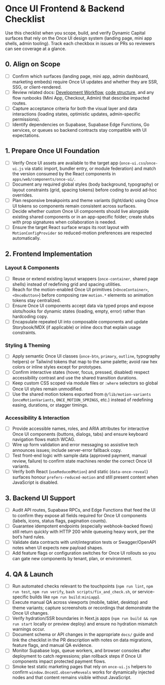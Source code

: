 # Once UI Frontend & Backend Checklist

Use this checklist when you scope, build, and verify Dynamic Capital surfaces that rely on the Once UI design system (landing page, mini app shells, admin tooling). Track each checkbox in issues or PRs so reviewers can see coverage at a glance.

## 0. Align on Scope
- [ ] Confirm which surfaces (landing page, mini app, admin dashboard, marketing embeds) require Once UI updates and whether they are SSR, SSG, or client-rendered.
- [ ] Review related docs: [Development Workflow](./DEVELOPMENT_WORKFLOW.md), [code structure](./code-structure.md), and any flow runbooks (Mini App, Checkout, Admin) that describe impacted routes.
- [ ] Capture acceptance criteria for both the visual layer and data interactions (loading states, optimistic updates, admin-specific permissions).
- [ ] Identify dependencies on Supabase, Supabase Edge Functions, Go services, or queues so backend contracts stay compatible with UI expectations.

## 1. Prepare Once UI Foundation
- [ ] Verify Once UI assets are available to the target app (`once-ui.css`/`once-ui.js` via static import, bundler entry, or module federation) and match the version consumed by the React components in `apps/web/components/once-ui/`.
- [ ] Document any required global styles (body background, typography) or layout constraints (grid, spacing tokens) before coding to avoid ad-hoc overrides.
- [ ] Plan responsive breakpoints and theme variants (light/dark) using Once UI tokens so components remain consistent across surfaces.
- [ ] Decide whether custom Once UI components should live alongside existing shared components or in an app-specific folder; create stubs with prop signatures when collaboration is needed.
- [ ] Ensure the target React surface wraps its root layout with `MotionConfigProvider` so reduced-motion preferences are respected automatically.

## 2. Frontend Implementation
### Layout & Components
- [ ] Reuse or extend existing layout wrappers (`once-container`, shared page shells) instead of redefining grid and spacing utilities.
- [ ] Reach for the motion-enabled Once UI primitives (`<OnceContainer>`, `<OnceButton>`) before composing raw `motion.*` elements so animation tokens stay centralized.
- [ ] Ensure Once UI components accept data via typed props and expose slots/hooks for dynamic states (loading, empty, error) rather than hardcoding copy.
- [ ] Encapsulate repeated UI into composable components and update Storybook/MDX (if applicable) or inline docs that explain usage constraints.

### Styling & Theming
- [ ] Apply semantic Once UI classes (`once-btn`, `primary`, `outline`, typography helpers) or Tailwind tokens that map to the same palette; avoid raw hex colors or inline styles except for prototypes.
- [ ] Confirm interactive states (hover, focus, pressed, disabled) respect accessibility contrast and use the shared transition durations.
- [ ] Keep custom CSS scoped via module files or `:where` selectors so global Once UI styles remain unmodified.
- [ ] Use the shared motion tokens exported from `@/lib/motion-variants` (`onceMotionVariants`, `ONCE_MOTION_SPRINGS`, etc.) instead of redefining easing, durations, or stagger timings.

### Accessibility & Interaction
- [ ] Provide accessible names, roles, and ARIA attributes for interactive Once UI components (buttons, dialogs, tabs) and ensure keyboard navigation flows match WCAG.
- [ ] Wire up form validation and error messaging so assistive tech announces issues; include server-error fallback copy.
- [ ] Test front-end logic with sample data (approved payment, manual review, failure) to confirm state machines render the correct Once UI variants.
- [ ] Verify both React (`useReducedMotion`) and static (`data-once-reveal`) surfaces honour `prefers-reduced-motion` and still present content when JavaScript is disabled.

## 3. Backend UI Support
- [ ] Audit API routes, Supabase RPCs, and Edge Functions that feed the UI to confirm they expose all fields required for Once UI components (labels, icons, status flags, pagination counts).
- [ ] Guarantee idempotent endpoints (especially webhook-backed flows) still return quickly with HTTP 200 while queueing heavy work, per the bot’s hard rules.
- [ ] Validate data contracts with unit/integration tests or Swagger/OpenAPI notes when UI expects new payload shapes.
- [ ] Add feature flags or configuration switches for Once UI rollouts so you can gate new components by tenant, plan, or environment.

## 4. QA & Launch
- [ ] Run automated checks relevant to the touchpoints (`npm run lint`, `npm run test`, `npm run verify`, `bash scripts/fix_and_check.sh`, or service-specific builds like `npm run build:miniapp`).
- [ ] Execute manual QA across viewports (mobile, tablet, desktop) and theme variants; capture screenshots or recordings that demonstrate the Once UI changes.
- [ ] Verify hydration/SSR boundaries in Next.js apps (`npm run build && npm run start` locally or preview deploy) and ensure no hydration mismatch warnings occur.
- [ ] Document schema or API changes in the appropriate `docs/` guide and link the checklist in the PR description with notes on data migrations, feature flags, and manual QA evidence.
- [ ] Monitor Supabase logs, queue workers, and browser consoles after deployment to catch regressions; plan rollback steps if Once UI components impact protected payment flows.
- [ ] Smoke test static marketing pages that rely on `once-ui.js` helpers to confirm `window.OnceUI.observeReveals` works for dynamically injected nodes and that content remains visible without JavaScript.
